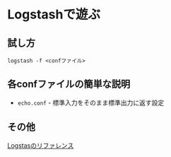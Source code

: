 # Logstashで遊ぶ

## 試し方

```
logstash -f <confファイル>
```

## 各confファイルの簡単な説明

* `echo.conf` - 標準入力をそのまま標準出力に返す設定

## その他

[Logstasのリファレンス](https://www.elastic.co/guide/en/logstash/current/index.html)

